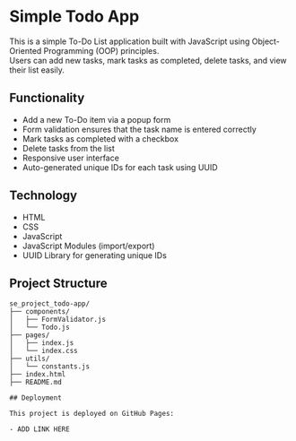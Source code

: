 # Simple Todo App

This is a simple To-Do List application built with JavaScript using Object-Oriented Programming (OOP) principles.  
Users can add new tasks, mark tasks as completed, delete tasks, and view their list easily.


## Functionality

- Add a new To-Do item via a popup form
- Form validation ensures that the task name is entered correctly
- Mark tasks as completed with a checkbox
- Delete tasks from the list
- Responsive user interface
- Auto-generated unique IDs for each task using UUID


## Technology

- HTML
- CSS
- JavaScript
- JavaScript Modules (import/export)
- UUID Library for generating unique IDs

##  Project Structure

```plaintext
se_project_todo-app/
├── components/
│   ├── FormValidator.js
│   └── Todo.js
├── pages/
│   ├── index.js
│   └── index.css
├── utils/
│   └── constants.js
├── index.html
├── README.md

## Deployment

This project is deployed on GitHub Pages:

- ADD LINK HERE

